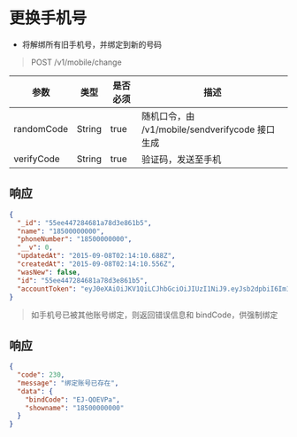 # 更换手机号

- 将解绑所有旧手机号，并绑定到新的号码

> POST /v1/mobile/change

| 参数            | 类型               | 是否必须  | 描述  |
| -------------- | ------------------ | -------- | ------------ |
| randomCode    | String             | true     | 随机口令，由 /v1/mobile/sendverifycode 接口生成 |
| verifyCode    | String             | true     | 验证码，发送至手机 |

## 响应

```json
{
  "_id": "55ee447284681a78d3e861b5",
  "name": "18500000000",
  "phoneNumber": "18500000000",
  "__v": 0,
  "updatedAt": "2015-09-08T02:14:10.688Z",
  "createdAt": "2015-09-08T02:14:10.556Z",
  "wasNew": false,
  "id": "55ee447284681a78d3e861b5",
  "accountToken": "eyJ0eXAiOiJKV1QiLCJhbGciOiJIUzI1NiJ9.eyJsb2dpbiI6Im1vYmlsZSIsIl9pZCI6IjU1ZWU0NDcyODQ2ODFhNzhkM2U4NjFiNSIsImV4cCI6MTQ0NDI3MDQ1MH0.IbpXxTJ8QVqTusRp6ey6O3cWYTi6jsL0OhDIxSL3X8A"
}
```

> 如手机号已被其他账号绑定，则返回错误信息和 bindCode，供强制绑定

## 响应

```json
{
  "code": 230,
  "message": "绑定账号已存在",
  "data": {
    "bindCode": "EJ-QOEVPa",
    "showname": "18500000000"
  }
}
```
